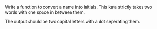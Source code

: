 Write a function to convert a name into initials. This kata strictly takes two words with one space in between them.

The output should be two capital letters with a dot seperating them.